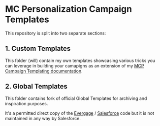 # MC Personalization Campaign Templates

This repository is split into two separate sections:

## 1. Custom Templates

This folder (will) contain my own templates showcasing various tricks you can leverage in building your camapigns as an extension of my [MCP Campaign Templating documentation](https://mateuszdabrowski.pl/docs/category/serverside-code/).

## 2. Global Templates

This folder contains fork of official Global Templates for archiving and inspiration purposes.

It's a permitted direct copy of the [Evergage](https://github.com/MateuszDabrowski/mcp-campaign-templates/tree/main/Global%20Templates/Evergage) / [Salesforce](https://github.com/MateuszDabrowski/mcp-campaign-templates/tree/main/Global%20Templates/SalesforceInteractions) code but it is not maintained in any way by Salesforce.
